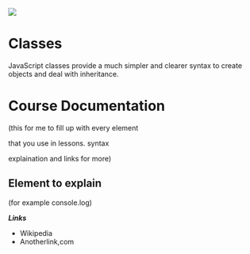 ![](http://i.imgur.com/BgUMUGU.png)    
 
# Classes

JavaScript classes provide a much simpler and clearer syntax to create objects and deal with inheritance.  
  
# Course Documentation

(this for me to fill up with every element 

that you use in lessons. syntax 

explaination and links for more)  

## Element to explain

(for example console.log)

***Links***  
 - Wikipedia  
 - Anotherlink,com

